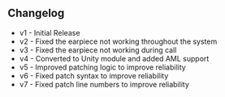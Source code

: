 ## Changelog

* v1 - Initial Release
* v2 - Fixed the earpiece not working throughout the system
* v3 - Fixed the earpiece not working during call
* v4 - Converted to Unity module and added AML support
* v5 - Improved patching logic to improve reliability
* v6 - Fixed patch syntax to improve reliability
* v7 - Fixed patch line numbers to improve reliability

